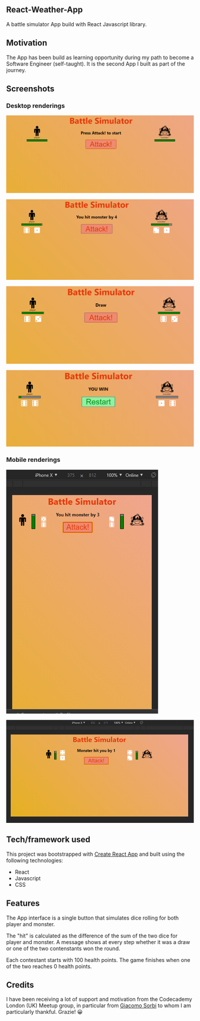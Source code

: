 ## React-Weather-App

A battle simulator App build with React Javascript library.

## Motivation

The App has been build as learning opportunity during my path to become a Software Engineer (self-taught). It is the second App I built as part of the journey.

## Screenshots

### Desktop renderings

![Desktop rendering #1](./screenshots/battle-simulator-desktop-start.png?raw=true "Desktop rendering #1")

![Desktop rendering #2](./screenshots/battle-simulator-desktop-win.png?raw=true "Desktop rendering #2")

![Desktop rendering #3](./screenshots/battle-simulator-desktop-draw.png?raw=true "Desktop rendering #3")

![Desktop rendering #4](./screenshots/battle-simulator-desktop-end.png?raw=true "Desktop rendering #4")

### Mobile renderings

![Mobile rendering #1](./screenshots/battle-simulator-iphoneX-vertical.png?raw=true "Mobile rendering #1")

![Mobile rendering #2](./screenshots/battle-simulator-iphoneX-horizontal.png?raw=true "Mobile rendering #2")

## Tech/framework used

This project was bootstrapped with [Create React App](https://github.com/facebook/create-react-app) and built using the following technologies:

- React
- Javascript
- CSS

## Features

The App interface is a single button that simulates dice rolling for both player and monster.

The "hit" is calculated as the difference of the sum of the two dice for player and monster. A message shows at every step whether it was a draw or one of the two contenstants won the round.

Each contestant starts with 100 health points. The game finishes when one of the two reaches 0 health points.

## Credits

I have been receiving a lot of support and motivation from the Codecademy London (UK) Meetup group, in particular from [Giacomo Sorbi](https://github.com/GiacomoSorbi) to whom I am particularly thankful. Grazie! :grinning:
